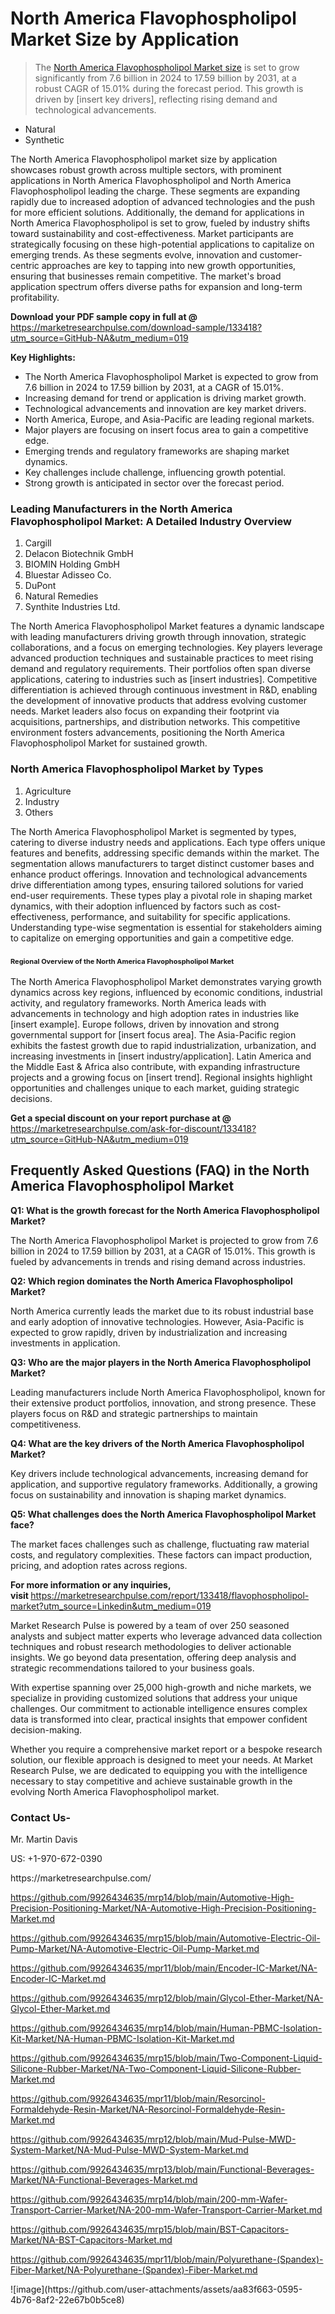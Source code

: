 <h1>North America Flavophospholipol Market&nbsp;Size by Application</h1><blockquote><p>The <a href="https://marketresearchpulse.com/download-sample/133418?utm_source=GitHub-NA&amp;utm_medium=019">North America Flavophospholipol Market size</a> is set to grow significantly from 7.6 billion in 2024 to 17.59 billion by 2031, at a robust CAGR of 15.01% during the forecast period. This growth is driven by [insert key drivers], reflecting rising demand and technological advancements.</p></blockquote><ul><li>Natural<li> Synthetic</li></ul><p>The North America Flavophospholipol market size by application showcases robust growth across multiple sectors, with prominent applications in North America Flavophospholipol and North America Flavophospholipol leading the charge. These segments are expanding rapidly due to increased adoption of advanced technologies and the push for more efficient solutions. Additionally, the demand for applications in North America Flavophospholipol is set to grow, fueled by industry shifts toward sustainability and cost-effectiveness. Market participants are strategically focusing on these high-potential applications to capitalize on emerging trends. As these segments evolve, innovation and customer-centric approaches are key to tapping into new growth opportunities, ensuring that businesses remain competitive. The market's broad application spectrum offers diverse paths for expansion and long-term profitability.</p><p><strong>Download your PDF sample copy in full at @ </strong><a href="https://marketresearchpulse.com/download-sample/133418?utm_source=GitHub-NA&amp;utm_medium=019">https://marketresearchpulse.com/download-sample/133418?utm_source=GitHub-NA&amp;utm_medium=019</a></p><p><strong>Key Highlights: </strong></p><ul><li>The North America Flavophospholipol Market is expected to grow from 7.6 billion in 2024 to 17.59 billion by 2031, at a CAGR of 15.01%.</li><li>Increasing demand for trend or application is driving market growth.</li><li>Technological advancements and innovation are key market drivers.</li><li>North America, Europe, and Asia-Pacific are leading regional markets.</li><li>Major players are focusing on insert focus area to gain a competitive edge.</li><li>Emerging trends and regulatory frameworks are shaping market dynamics.</li><li>Key challenges include challenge, influencing growth potential.</li><li>Strong growth is anticipated in sector over the forecast period.</li></ul><h3>Leading Manufacturers in the North America Flavophospholipol Market: A Detailed Industry Overview</h3><ol><li>Cargill</li><li>Delacon Biotechnik GmbH</li><li>BIOMIN Holding GmbH</li><li>Bluestar Adisseo Co.</li><li>DuPont</li><li>Natural Remedies</li><li>Synthite Industries Ltd.</li></ol><div class="flex max-w-full flex-col flex-grow"><div class="min-h-8 text-message flex w-full flex-col items-end gap-2 whitespace-normal break-words [.text-message+&amp;]:mt-5" dir="auto" data-message-author-role="assistant" data-message-id="fd8432e4-4910-450d-b182-61b7bfb0a01f" data-message-model-slug="gpt-4o"><div class="flex w-full flex-col gap-1 empty:hidden first:pt-[3px]"><div class="markdown prose w-full break-words dark:prose-invert light"><p>The North America Flavophospholipol Market features a dynamic landscape with leading manufacturers driving growth through innovation, strategic collaborations, and a focus on emerging technologies. Key players leverage advanced production techniques and sustainable practices to meet rising demand and regulatory requirements. Their portfolios often span diverse applications, catering to industries such as [insert industries]. Competitive differentiation is achieved through continuous investment in R&amp;D, enabling the development of innovative products that address evolving customer needs. Market leaders also focus on expanding their footprint via acquisitions, partnerships, and distribution networks. This competitive environment fosters advancements, positioning the North America Flavophospholipol Market for sustained growth.</p></div></div></div></div><h3>North America Flavophospholipol Market by Types</h3><ol><li>Agriculture<li> Industry<li> Others</li></ol><div class="flex max-w-full flex-col flex-grow"><div class="min-h-8 text-message flex w-full flex-col items-end gap-2 whitespace-normal break-words [.text-message+&amp;]:mt-5" dir="auto" data-message-author-role="assistant" data-message-id="084470be-0bb7-4664-bddf-5156b4f41249" data-message-model-slug="gpt-4o-mini"><div class="flex w-full flex-col gap-1 empty:hidden first:pt-[3px]"><div class="markdown prose w-full break-words dark:prose-invert light"><p>The North America Flavophospholipol Market is segmented by types, catering to diverse industry needs and applications. Each type offers unique features and benefits, addressing specific demands within the market. The segmentation allows manufacturers to target distinct customer bases and enhance product offerings. Innovation and technological advancements drive differentiation among types, ensuring tailored solutions for varied end-user requirements. These types play a pivotal role in shaping market dynamics, with their adoption influenced by factors such as cost-effectiveness, performance, and suitability for specific applications. Understanding type-wise segmentation is essential for stakeholders aiming to capitalize on emerging opportunities and gain a competitive edge.</p></div></div></div></div><h3><span style="font-size: 11px;">Regional Overview of the North America Flavophospholipol Market</span></h3><div class="flex max-w-full flex-col flex-grow"><div class="min-h-8 text-message flex w-full flex-col items-end gap-2 whitespace-normal break-words [.text-message+&amp;]:mt-5" dir="auto" data-message-author-role="assistant" data-message-id="e9038762-ce64-4e30-91c9-9bd413514231" data-message-model-slug="gpt-4o-mini"><div class="flex w-full flex-col gap-1 empty:hidden first:pt-[3px]"><div class="markdown prose w-full break-words dark:prose-invert light"><p>The North America Flavophospholipol Market demonstrates varying growth dynamics across key regions, influenced by economic conditions, industrial activity, and regulatory frameworks. North America leads with advancements in technology and high adoption rates in industries like [insert example]. Europe follows, driven by innovation and strong governmental support for [insert focus area]. The Asia-Pacific region exhibits the fastest growth due to rapid industrialization, urbanization, and increasing investments in [insert industry/application]. Latin America and the Middle East &amp; Africa also contribute, with expanding infrastructure projects and a growing focus on [insert trend]. Regional insights highlight opportunities and challenges unique to each market, guiding strategic decisions.</p></div></div></div></div><p><strong>Get a special discount on your report purchase at @ </strong><a href="https://marketresearchpulse.com/ask-for-discount/133418?utm_source=GitHub-NA&amp;utm_medium=019">https://marketresearchpulse.com/ask-for-discount/133418?utm_source=GitHub-NA&amp;utm_medium=019</a></p><h2>Frequently Asked Questions (FAQ) in the North America Flavophospholipol Market</h2><p><strong>Q1: What is the growth forecast for the North America Flavophospholipol Market?</strong></p><p>The North America Flavophospholipol Market is projected to grow from 7.6 billion in 2024 to 17.59 billion by 2031, at a CAGR of 15.01%. This growth is fueled by advancements in trends and rising demand across industries.</p><p><strong>Q2: Which region dominates the North America Flavophospholipol Market?</strong></p><p>North America currently leads the market due to its robust industrial base and early adoption of innovative technologies. However, Asia-Pacific is expected to grow rapidly, driven by industrialization and increasing investments in application.</p><p><strong>Q3: Who are the major players in the North America Flavophospholipol Market?</strong></p><p>Leading manufacturers include North America Flavophospholipol, known for their extensive product portfolios, innovation, and strong presence. These players focus on R&amp;D and strategic partnerships to maintain competitiveness.</p><p><strong>Q4: What are the key drivers of the North America Flavophospholipol Market?</strong></p><p>Key drivers include technological advancements, increasing demand for application, and supportive regulatory frameworks. Additionally, a growing focus on sustainability and innovation is shaping market dynamics.</p><p><strong>Q5: What challenges does the North America Flavophospholipol Market face?</strong></p><p>The market faces challenges such as challenge, fluctuating raw material costs, and regulatory complexities. These factors can impact production, pricing, and adoption rates across regions.</p><p><strong>For more information or any inquiries, visit&nbsp;</strong><a href="https://marketresearchpulse.com/report/133418/flavophospholipol-market?utm_source=Linkedin&utm_medium=019">https://marketresearchpulse.com/report/133418/flavophospholipol-market?utm_source=Linkedin&utm_medium=019</a></p><p>Market Research Pulse is powered by a team of over 250 seasoned analysts and subject matter experts who leverage advanced data collection techniques and robust research methodologies to deliver actionable insights. We go beyond data presentation, offering deep analysis and strategic recommendations tailored to your business goals.</p><p>With expertise spanning over 25,000 high-growth and niche markets, we specialize in providing customized solutions that address your unique challenges. Our commitment to actionable intelligence ensures complex data is transformed into clear, practical insights that empower confident decision-making.</p><p>Whether you require a comprehensive market report or a bespoke research solution, our flexible approach is designed to meet your needs. At Market Research Pulse, we are dedicated to equipping you with the intelligence necessary to stay competitive and achieve sustainable growth in the evolving North America Flavophospholipol market.</p><h3><strong>Contact Us-</strong></h3><p>Mr. Martin Davis</p><p>US: +1-970-672-0390</p><p>https://marketresearchpulse.com/</p><p><a href="https://github.com/9926434635/mrp14/blob/main/Automotive-High-Precision-Positioning-Market/NA-Automotive-High-Precision-Positioning-Market.md">https://github.com/9926434635/mrp14/blob/main/Automotive-High-Precision-Positioning-Market/NA-Automotive-High-Precision-Positioning-Market.md</a></p><p><a href="https://github.com/9926434635/mrp15/blob/main/Automotive-Electric-Oil-Pump-Market/NA-Automotive-Electric-Oil-Pump-Market.md">https://github.com/9926434635/mrp15/blob/main/Automotive-Electric-Oil-Pump-Market/NA-Automotive-Electric-Oil-Pump-Market.md</a></p><p><a href="https://github.com/9926434635/mpr11/blob/main/Encoder-IC-Market/NA-Encoder-IC-Market.md">https://github.com/9926434635/mpr11/blob/main/Encoder-IC-Market/NA-Encoder-IC-Market.md</a></p><p><a href="https://github.com/9926434635/mrp12/blob/main/Glycol-Ether-Market/NA-Glycol-Ether-Market.md">https://github.com/9926434635/mrp12/blob/main/Glycol-Ether-Market/NA-Glycol-Ether-Market.md</a></p><p><a href="https://github.com/9926434635/mrp14/blob/main/Human-PBMC-Isolation-Kit-Market/NA-Human-PBMC-Isolation-Kit-Market.md">https://github.com/9926434635/mrp14/blob/main/Human-PBMC-Isolation-Kit-Market/NA-Human-PBMC-Isolation-Kit-Market.md</a></p><p><a href="https://github.com/9926434635/mrp15/blob/main/Two-Component-Liquid-Silicone-Rubber-Market/NA-Two-Component-Liquid-Silicone-Rubber-Market.md">https://github.com/9926434635/mrp15/blob/main/Two-Component-Liquid-Silicone-Rubber-Market/NA-Two-Component-Liquid-Silicone-Rubber-Market.md</a></p><p><a href="https://github.com/9926434635/mpr11/blob/main/Resorcinol-Formaldehyde-Resin-Market/NA-Resorcinol-Formaldehyde-Resin-Market.md">https://github.com/9926434635/mpr11/blob/main/Resorcinol-Formaldehyde-Resin-Market/NA-Resorcinol-Formaldehyde-Resin-Market.md</a></p><p><a href="https://github.com/9926434635/mrp12/blob/main/Mud-Pulse-MWD-System-Market/NA-Mud-Pulse-MWD-System-Market.md">https://github.com/9926434635/mrp12/blob/main/Mud-Pulse-MWD-System-Market/NA-Mud-Pulse-MWD-System-Market.md</a></p><p><a href="https://github.com/9926434635/mrp13/blob/main/Functional-Beverages-Market/NA-Functional-Beverages-Market.md">https://github.com/9926434635/mrp13/blob/main/Functional-Beverages-Market/NA-Functional-Beverages-Market.md</a></p><p><a href="https://github.com/9926434635/mrp14/blob/main/200-mm-Wafer-Transport-Carrier-Market/NA-200-mm-Wafer-Transport-Carrier-Market.md">https://github.com/9926434635/mrp14/blob/main/200-mm-Wafer-Transport-Carrier-Market/NA-200-mm-Wafer-Transport-Carrier-Market.md</a></p><p><a href="https://github.com/9926434635/mrp15/blob/main/BST-Capacitors-Market/NA-BST-Capacitors-Market.md">https://github.com/9926434635/mrp15/blob/main/BST-Capacitors-Market/NA-BST-Capacitors-Market.md</a></p><p><a href="https://github.com/9926434635/mpr11/blob/main/Polyurethane-(Spandex)-Fiber-Market/NA-Polyurethane-(Spandex)-Fiber-Market.md">https://github.com/9926434635/mpr11/blob/main/Polyurethane-(Spandex)-Fiber-Market/NA-Polyurethane-(Spandex)-Fiber-Market.md</a></p>
![image](https://github.com/user-attachments/assets/aa83f663-0595-4b76-8af2-22e67b0b5ce8)
